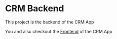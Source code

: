 # CRM Backend

This project is the backend of the CRM App

You and also checkout the [Frontend](https://github.com/kouliksarker/crm-frontend) of the CRM App

